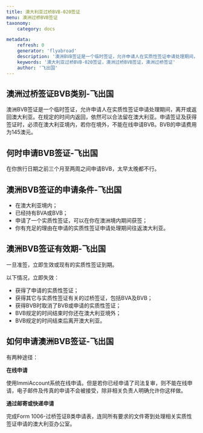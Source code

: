 ```yaml
---
title: 澳大利亚过桥BVB-020签证
menu: 澳洲过桥BVB签证
taxonomy:
    category: docs

metadata:
    refresh: 0
    generator: 'flyabroad'
    description: '澳洲BVB签证是一个临时签证，允许申请人在实质性签证申请处理期间，离开或返回澳大利亚。在规定的时间内返回，依然可以合法留在澳大利亚。申请签证及获得签证时，必须在澳大利亚境内，若你在境外，不能在线申请BVB。BVB的申请费用为145澳元。'
    keywords: '澳大利亚过桥BVB-020签证，澳洲过桥BVB签证，澳洲过桥签证'
    author: '飞出国'
---
```


## 澳洲过桥签证BVB类别-飞出国

澳洲BVB签证是一个临时签证，允许申请人在实质性签证申请处理期间，离开或返回澳大利亚。在规定的时间内返回，依然可以合法留在澳大利亚。申请签证及获得签证时，必须在澳大利亚境内，若你在境外，不能在线申请BVB。BVB的申请费用为145澳元。

## 何时申请BVB签证-飞出国

在你旅行日期之前三个月至两周之间申请BVB，太早太晚都不行。

## 澳洲BVB签证的申请条件-飞出国

* 在澳大利亚境内；
* 已经持有BVA或BVB；
* 申请了一个实质性签证，可以在你在澳洲境内期间获签；
* 你有充足的理由在申请的实质性签证申请处理期间往返澳大利亚。

## 澳洲BVB签证有效期-飞出国

一旦准签，立即生效或现有的实质性签证到期。

以下情况，立即失效：

* 获得了申请的实质性签证；
* 获得其它与实质性签证有关的过桥签证，包括BVA及BVB；
* 获得BVB时取消了BVB或申请的实质性签证；
* BVB规定的时间结束时你还在澳大利亚境外；
* BVB规定的时间结束后离开澳大利亚。

## 如何申请澳洲BVB签证-飞出国

有两种途径：

**在线申请**

使用ImmiAccount系统在线申请。但是若你已经申请了司法复审，则不能在线申请，电子邮件及传真的申请不会被接受，除非相关负责人明确允许你这样做。

**通过邮寄或快递申请**

完成Form 1006-过桥签证B类申请表，连同所有要求的文件寄到处理相关实质性签证申请的澳大利亚办公室。





